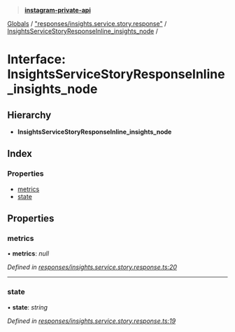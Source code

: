 > **[instagram-private-api](../README.md)**

[Globals](../README.md) / ["responses/insights.service.story.response"](../modules/_responses_insights_service_story_response_.md) / [InsightsServiceStoryResponseInline_insights_node](_responses_insights_service_story_response_.insightsservicestoryresponseinline_insights_node.md) /

# Interface: InsightsServiceStoryResponseInline_insights_node

## Hierarchy

* **InsightsServiceStoryResponseInline_insights_node**

## Index

### Properties

* [metrics](_responses_insights_service_story_response_.insightsservicestoryresponseinline_insights_node.md#metrics)
* [state](_responses_insights_service_story_response_.insightsservicestoryresponseinline_insights_node.md#state)

## Properties

###  metrics

• **metrics**: *null*

*Defined in [responses/insights.service.story.response.ts:20](https://github.com/dilame/instagram-private-api/blob/3e16058/src/responses/insights.service.story.response.ts#L20)*

___

###  state

• **state**: *string*

*Defined in [responses/insights.service.story.response.ts:19](https://github.com/dilame/instagram-private-api/blob/3e16058/src/responses/insights.service.story.response.ts#L19)*